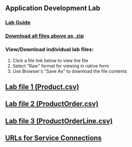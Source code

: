 ## Application Development Lab

### [Lab Guide](applicationdevelopment-labguide.md)

### [Download all files above as .zip](files/vbcsfiles.zip)

### View/Download individual lab files:

  1. Click a file link below to view the file
  2. Select "Raw" format for viewing in native form
  3. Use Browser's "Save As" to download the file contents
  
  ## [Lab file 1 (Product.csv)](files/Product.csv)

  ## [Lab file 2 (ProductOrder.csv)](files/ProductOrder.csv)

  ## [Lab file 3 (ProductOrderLine.csv)](files/ProductOrderLine.csv)

  ## [URLs for Service Connections](files/AppDev_Endpoints.txt)

